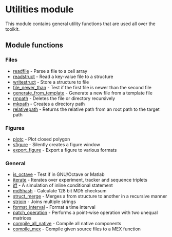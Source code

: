 Utilities module
================

This module contains general utility functions that are used all over the toolkit.

Module functions
----------------

### Files

-   [readfile](readfile.m) - Parse a file to a cell array
-   [readstruct](readstruct.m) - Read a key-value file to a structure
-   [writestruct](writestruct.m) - Store a structure to file
-   [file_newer_than](file_newer_than.m) - Test if the first file is newer than the second file
-   [generate_from_template](generate_from_template.m) - Generate a new file from a template file
-   [rmpath](rmpah.m) - Deletes the file or directory recursively
-   [mkpath](mkpath.m) - Creates a directory path
-   [relativepath](relativepath.m) - Returns the relative path from an root path to the target path

### Figures

-   [plotc](is_octave.m) - Plot closed polygon
-   [sfigure](is_octave.m) - Silently creates a figure window
-   [export_figure](export_figure.m) - Export a figure to various formats

### General

-   [is_octave](is_octave.m) - Test if in GNU/Octave or Matlab
-   [iterate](iterate.m) - Iterates over experiment, tracker and sequence triplets
-   [iff](iff.m) - A simulation of inline conditional statement
-   [md5hash](md5hash.m) - Calculate 128 bit MD5 checksum
-   [struct_merge](struct_merge.m) - Merges a from structure to another in a recursive manner
-   [strjoin](strjoin.m) - Joins multiple strings
-   [format_interval](format_interval.m) - Format a time interval
-   [patch_operation](patch_operation.m) - Performs a point-wise operation with two unequal matrices
-   [compile_all_native](compile_all_native.m) - Compile all native components
-   [compile_mex](compile_mex.m) - Compile given source files to a MEX function

